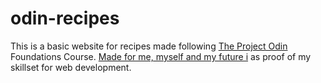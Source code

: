 # odin-recipes

This is a basic website for recipes made following [The Project Odin](https://www.theodinproject.com/) Foundations Course. [Made for me, myself and my future i](https://github.com/TeeMeeFe) as proof of my skillset for web development.
